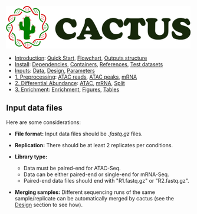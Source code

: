 
<img src="/docs/images/logo_cactus.png" width="500" />

* [Introduction](/README.md): [Quick Start](/docs/1_Intro/Quick_start.md), [Flowchart](/docs/1_Intro/Flowchart.md), [Outputs structure](/docs/1_Intro/Outputs_structure.md)
* [Install](/docs/2_Install/2_Install.md): [Dependencies](/docs/2_Install/Dependencies.md), [Containers](/docs/2_Install/Containers.md), [References](/docs/2_Install/References.md), [Test datasets](/docs/2_Install/Test_datasets.md)
* [Inputs](/docs/3_Inputs/3_Inputs.md): [Data](/docs/3_Inputs/Data.md), [Design](/docs/3_Inputs/Design.md), [Parameters](/docs/3_Inputs/Parameters.md)
* [1. Preprocessing](/docs/4_Prepro/4_Prepro.md): [ATAC reads](/docs/4_Prepro/ATAC_reads.md), [ATAC peaks](/docs/4_Prepro/ATAC_peaks.md), [mRNA](/docs/4_Prepro/mRNA.md)
* [2. Differential Abundance](/docs/5_DA/5_DA.md): [ATAC](/docs/5_DA/DA_ATAC.md), [mRNA](/docs/5_DA/DA_mRNA.md), [Split](/docs/5_DA/Split.md)
* [3. Enrichment](/docs/6_Enrich/6_Enrich.md): [Enrichment](/docs/6_Enrich/Enrichment.md), [Figures](/docs/6_Enrich/Figures.md), [Tables](/docs/6_Enrich/Tables.md)

[](END_OF_MENU)



## Input data files

Here are some considerations: 

 - **File format:** Input data files should be *.fastq.gz* files.  

 - **Replication:** There should be at least 2 replicates per conditions.  

 - **Library type:** 
   - Data must be paired-end for ATAC-Seq.  
   - Data can be either paired-end or single-end for mRNA-Seq.  
   - Paired-end data files should end with "R1.fastq.gz" or "R2.fastq.gz".  

 - **Merging samples:** Different sequencing runs of the same sample/replicate can be automatically merged by cactus (see the [Design](/docs/3_Inputs/Design.md) section to see how).
